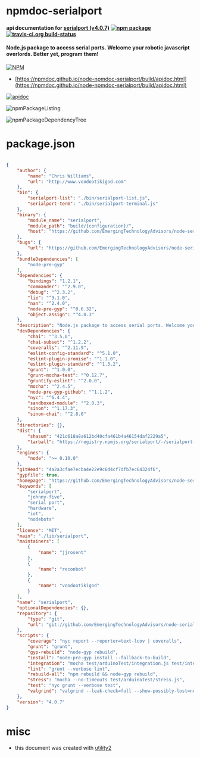 # npmdoc-serialport

#### api documentation for  [serialport (v4.0.7)](https://github.com/EmergingTechnologyAdvisors/node-serialport#readme)  [![npm package](https://img.shields.io/npm/v/npmdoc-serialport.svg?style=flat-square)](https://www.npmjs.org/package/npmdoc-serialport) [![travis-ci.org build-status](https://api.travis-ci.org/npmdoc/node-npmdoc-serialport.svg)](https://travis-ci.org/npmdoc/node-npmdoc-serialport)

#### Node.js package to access serial ports. Welcome your robotic javascript overlords. Better yet, program them!

[![NPM](https://nodei.co/npm/serialport.png?downloads=true&downloadRank=true&stars=true)](https://www.npmjs.com/package/serialport)

- [https://npmdoc.github.io/node-npmdoc-serialport/build/apidoc.html](https://npmdoc.github.io/node-npmdoc-serialport/build/apidoc.html)

[![apidoc](https://npmdoc.github.io/node-npmdoc-serialport/build/screenCapture.buildCi.browser.%252Ftmp%252Fbuild%252Fapidoc.html.png)](https://npmdoc.github.io/node-npmdoc-serialport/build/apidoc.html)

![npmPackageListing](https://npmdoc.github.io/node-npmdoc-serialport/build/screenCapture.npmPackageListing.svg)

![npmPackageDependencyTree](https://npmdoc.github.io/node-npmdoc-serialport/build/screenCapture.npmPackageDependencyTree.svg)



# package.json

```json

{
    "author": {
        "name": "Chris Williams",
        "url": "http://www.voodootikigod.com"
    },
    "bin": {
        "serialport-list": "./bin/serialport-list.js",
        "serialport-term": "./bin/serialport-terminal.js"
    },
    "binary": {
        "module_name": "serialport",
        "module_path": "build/{configuration}/",
        "host": "https://github.com/EmergingTechnologyAdvisors/node-serialport/releases/download/4.0.7"
    },
    "bugs": {
        "url": "https://github.com/EmergingTechnologyAdvisors/node-serialport/issues"
    },
    "bundleDependencies": [
        "node-pre-gyp"
    ],
    "dependencies": {
        "bindings": "1.2.1",
        "commander": "^2.9.0",
        "debug": "^2.3.2",
        "lie": "^3.1.0",
        "nan": "^2.4.0",
        "node-pre-gyp": "^0.6.32",
        "object.assign": "^4.0.3"
    },
    "description": "Node.js package to access serial ports. Welcome your robotic javascript overlords. Better yet, program them!",
    "devDependencies": {
        "chai": "^3.5.0",
        "chai-subset": "^1.2.2",
        "coveralls": "^2.11.9",
        "eslint-config-standard": "^5.1.0",
        "eslint-plugin-promise": "^1.1.0",
        "eslint-plugin-standard": "^1.3.2",
        "grunt": "^1.0.0",
        "grunt-mocha-test": "^0.12.7",
        "gruntify-eslint": "^2.0.0",
        "mocha": "^2.4.5",
        "node-pre-gyp-github": "^1.1.2",
        "nyc": "^6.4.4",
        "sandboxed-module": "^2.0.3",
        "sinon": "^1.17.3",
        "sinon-chai": "^2.8.0"
    },
    "directories": {},
    "dist": {
        "shasum": "421c618a8a612bd40cfa461b4a46154daf2229a5",
        "tarball": "https://registry.npmjs.org/serialport/-/serialport-4.0.7.tgz"
    },
    "engines": {
        "node": ">= 0.10.0"
    },
    "gitHead": "4a2a3cfae7ecba4e22e9c6d4cf7dfb7ec64324f6",
    "gypfile": true,
    "homepage": "https://github.com/EmergingTechnologyAdvisors/node-serialport#readme",
    "keywords": [
        "serialport",
        "johnny-five",
        "serial port",
        "hardware",
        "iot",
        "nodebots"
    ],
    "license": "MIT",
    "main": "./lib/serialport",
    "maintainers": [
        {
            "name": "jjrosent"
        },
        {
            "name": "reconbot"
        },
        {
            "name": "voodootikigod"
        }
    ],
    "name": "serialport",
    "optionalDependencies": {},
    "repository": {
        "type": "git",
        "url": "git://github.com/EmergingTechnologyAdvisors/node-serialport.git"
    },
    "scripts": {
        "coverage": "nyc report --reporter=text-lcov | coveralls",
        "grunt": "grunt",
        "gyp-rebuild": "node-gyp rebuild",
        "install": "node-pre-gyp install --fallback-to-build",
        "integration": "mocha test/arduinoTest/integration.js test/integration-lite.js",
        "lint": "grunt --verbose lint",
        "rebuild-all": "npm rebuild && node-gyp rebuild",
        "stress": "mocha --no-timeouts test/arduinoTest/stress.js",
        "test": "nyc grunt --verbose test",
        "valgrind": "valgrind --leak-check=full --show-possibly-lost=no node --expose-gc --trace-gc node_modules/.bin/grunt test"
    },
    "version": "4.0.7"
}
```



# misc
- this document was created with [utility2](https://github.com/kaizhu256/node-utility2)
